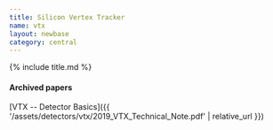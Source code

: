 ```yaml
---
title: Silicon Vertex Tracker
name: vtx
layout: newbase
category: central
---
```

{% include title.md %}
#### Archived papers
[VTX -- Detector Basics]({{ '/assets/detectors/vtx/2019_VTX_Technical_Note.pdf' | relative_url }})
